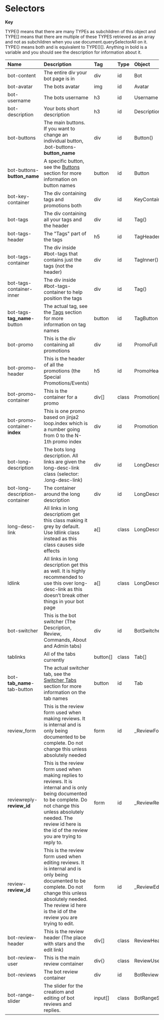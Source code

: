 # Selectors

**Key**

TYPE() means that there are many TYPEs as subchildren of this object and TYPE[] means that there are multiple of these TYPES retrieved as an array and not as subchildren when you use document.querySelectorAll on it. TYPE{} means both and is equivalent to TYPE()[]. Anything in bold is a variable and you should see the description for information about it.

| Name | Description | Tag  | Type | Object | Selector |
| :--- | :--- | :--- | :--- | :--- | :--- |
| bot-content | The entire div your bot page is in | div | id | Bot | #bot-content |
| bot-avatar | The bots avatar | img | id | Avatar | #bot-avatar |
| bot-username | The bots username | h3 | id | Username | #bot-username |
| bot-description | Your bots short description | h3 | id | Description | #bot-description |
| bot-buttons | The main buttons. If you want to change an individual button, .bot-buttons-**button_name** | div | id | Button() | #bot-buttons |
| bot-buttons-**button_name** | A specific button, see the [Buttons](../buttons) section for more information on button names | button | id | Button | #bot-buttons-**button_name** |
| bot-key-container | The div containing tags and promotions both | div | id | KeyContainer | #bot-key-container |
| bot-tags | The div containing all your tags and the header | div | id | Tag() | #bot-tags |
| bot-tags-header | The "Tags" part of the tags | h5 | id | TagHeader | #bot-tags-header |
| bot-tags-container | The div inside #bot-tags that contains just the tags (not the header) | div | id | TagInner() | #bot-tags-container |
| bot-tags-container-inner | The div inside #bot-tags-container to help position the tags | div | id | Tag() | #bot-tags-container-inner |
| bot-tags-**tag_name**-button | The actual tag, see the [Tags](../tags) section for more information on tag names | button | id  | TagButton | #bot-tags-**tag_name**-button |
| bot-promo | This is the div containing all promotions | div | id | PromoFull | #bot-promo |
| bot-promo-header | This is the header of all the promotions (the Special Promotions/Events) | h5 | id  | PromoHeader | #bot-promo-header |
| bot-promo-container | This is the container for a promo | div[] | class | Promotion[] | .bot-promo-container |
| bot-promo-container-**index** | This is one promo based on jinja2 loop.index which is a number going from 0 to the N-1th promo index | div | id | Promotion | #bot-promo-container-**index** |
| bot-long-description | The bots long description. All links are given the long-desc-link class (selector: .long-desc-link) | div | id | LongDescription | #bot-long-description |
| bot-long-description-container | The container around the long description | div | id | LongDescriptionContainer | #bot-long-description-container |
| long-desc-link | All links in long descriptiom get this class making it grey by default. Use ldlink class instead as this class causes side effects | a[] | class | LongDescriptionInternalLink[] | .long-desc-link |
| ldlink | All links in long description get this as well. It is highly recommended to use this over long-desc-link as this doesn’t break other things in your bot page | a[] | class | LongDescriptionLink[] | .ldlink |
| bot-switcher | This is the bot switcher (The Description, Review, Commands, About and Admin tabs) | div | id | BotSwitcher | #bot-switcher |
| tablinks | All of the tabs currently | button[] | class | Tab[] | .tablinks |
| bot-**tab_name**-tab-button | The actual switcher tab, see the [Switcher Tabs](tabs.md) section for more information on the tab names  | button | id | Tab | #bot-**tab_name**-tab-button |
| review_form | This is the review form used when making reviews. It is internal and is only being documented to be complete. Do not change this unless absolutely needed | form | id | _ReviewForm | #review_form |
| reviewreply-**review_id** | This is the review form used when making replies to reviews. It is internal and is only being documented to be complete. Do not change this unless absolutely needed. The review id here is the id of the review you are trying to reply to. | form | id | _ReviewReply | #reviewreply-**review_id** |
| review-**review_id** | This is the review form used when editing reviews. It is internal and is only being documented to be complete. Do not change this unless absolutely needed. The review id here is the id of the review you are trying to edit. | form | id | _ReviewEdit | #review-**review_id** |
| bot-review-header | This is the review header (The place with stars and the edit link) | div[] | class | ReviewHeader[] | .bot-review-header |
| bot-review-user | This is the main review comtainer | div{} | class | ReviewUser{} | .bot-review-user |
| bot-reviews | The bot review container | div | id | BotReviews | #bot-reviews |
| bot-range-slider | The slider for the creatiom and editing of bot reviews and replies. | input[] | class | BotRangeSlider[] | .bot-range-slider |

